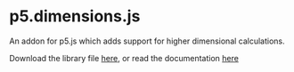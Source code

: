 # p5.dimensions.js
An addon for p5.js which adds support for higher dimensional calculations.

Download the library file [here](https://github.com/Smilebags/p5.dimensions.js/blob/master/libraries/p5.dimensions.js), or read the documentation [here](https://smilebags.github.io/p5.dimensions.js/)
